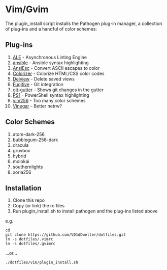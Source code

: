 Vim/Gvim
========

The plugin\_install script installs the Pathogen plug-in manager, a collection
of plug-ins and a handful of color schemes:

Plug-ins
--------

1. [ALE](https://github.com/w0rp/ale) - Asynchronous Linting Engine
1. [ansible](https://github.com/pearofducks/ansible-vim) - Ansible syntax highlighting
1. [AnsiEsc](https://github.com/vim-scripts/AnsiEsc.vim) - Convert ASCII escapes to color
1. [Colorizer](https://github.com/chrisbra/Colorizer) - Colorize HTML/CSS color codes
1. [Delview](https://github.com/vim-scripts/delview) - Delete saved views
1. [Fugitive](https://github.com/tpope/vim-fugitive) - Git integration
1. [git-gutter](https://github.com/airblade/vim-gitgutter) - Shows git changes in the gutter
1. [PS1](https://github.com/PProvost/vim-ps1) - PowerShell syntax highlighting
1. [vim256](https://github.com/noah/vim256-color) - Too many color schemes
1. [Vinegar](https://github.com/tpope/vim-vinegar) - Better netrw?

Color Schemes
-------------

1. atom-dark-256
1. bubblegum-256-dark
1. dracula
1. gruvbox
1. hybrid
1. molokai
1. southernlights
1. xoria256

Installation
------------

1. Clone this repo
1. Copy (or link) the rc files
1. Run plugin\_install.sh to install pathogen and the plug-ins listed above

e.g.

```shell
cd
git clone https://github.com/V01dDweller/dotfiles.git
ln -s dotfiles/.vimrc
ln -s dotfiles/.gvimrc
```

...or...

```
./dotfiles/vim/plugin_install.sh
```
